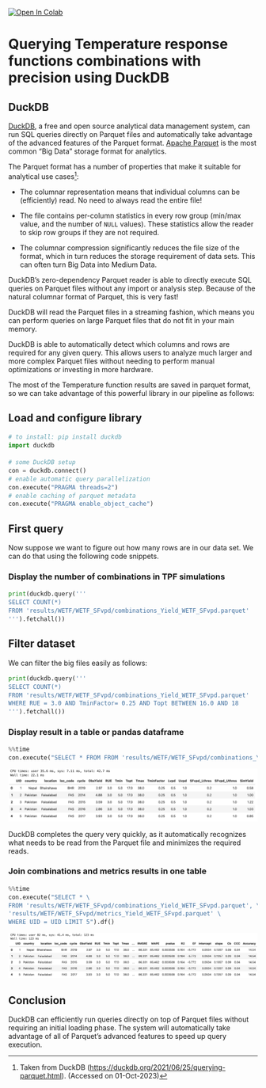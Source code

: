 [![Open In Colab](https://colab.research.google.com/assets/colab-badge.svg)](https://colab.research.google.com/drive/182tLTa3DzVHb01A-Lsy9PAO49pI2m5G4?usp=sharing)

# Querying Temperature response functions combinations with precision using DuckDB

## DuckDB

[DuckDB], a free and open source analytical data management system, can run SQL queries directly on Parquet files and automatically take advantage of the advanced features of the Parquet format. [Apache Parquet] is the most common “Big Data” storage format for analytics.

The Parquet format has a number of properties that make it suitable for analytical use cases[^1]:

* The columnar representation means that individual columns can be (efficiently) read. No need to always read the entire file!
* The file contains per-column statistics in every row group (min/max value, and the number of `NULL` values). These statistics allow the reader to skip row groups if they are not required.
* The columnar compression significantly reduces the file size of the format, which in turn reduces the storage requirement of data sets. This can often turn Big Data into Medium Data.


    [DuckDB]: https://duckdb.org/
    [Apache Parquet]: https://www.databricks.com/glossary/what-is-parquet


DuckDB’s zero-dependency Parquet reader is able to directly execute SQL queries on Parquet files without any import or analysis step. Because of the natural columnar format of Parquet, this is very fast!

DuckDB will read the Parquet files in a streaming fashion, which means you can perform queries on large Parquet files that do not fit in your main memory.

DuckDB is able to automatically detect which columns and rows are required for any given query. This allows users to analyze much larger and more complex Parquet files without needing to perform manual optimizations or investing in more hardware.

The most of the Temperature function results are saved in parquet format, so we can take advantage of this powerful library in our pipeline as follows:

## Load and configure library
``` python
# to install: pip install duckdb
import duckdb

# some DuckDB setup 
con = duckdb.connect()
# enable automatic query parallelization
con.execute("PRAGMA threads=2")
# enable caching of parquet metadata
con.execute("PRAGMA enable_object_cache")
```

## First query

Now suppose we want to figure out how many rows are in our data set. We can do that using the following code snippets.

### Display the number of combinations in TPF simulations
``` python
print(duckdb.query('''
SELECT COUNT(*)
FROM 'results/WETF/WETF_SFvpd/combinations_Yield_WETF_SFvpd.parquet'
''').fetchall())

```

## Filter dataset

We can filter the big files easily as follows:

``` python
print(duckdb.query('''
SELECT COUNT(*)
FROM 'results/WETF/WETF_SFvpd/combinations_Yield_WETF_SFvpd.parquet' 
WHERE RUE = 3.0 AND TminFactor= 0.25 AND Topt BETWEEN 16.0 AND 18
''').fetchall())
```

### Display result in a table or pandas dataframe

``` python
%%time
con.execute("SELECT * FROM FROM 'results/WETF/WETF_SFvpd/combinations_Yield_WETF_SFvpd.parquet' LIMIT 5").df()
```
![Query Table](./assets/query_duckdb_table_1.png)

DuckDB completes the query very quickly, as it automatically recognizes what needs to be read from the Parquet file and minimizes the required reads.

### Join combinations and metrics results in one table
``` python
%%time
con.execute("SELECT * \
FROM 'results/WETF/WETF_SFvpd/combinations_Yield_WETF_SFvpd.parquet', \
'results/WETF/WETF_SFvpd/metrics_Yield_WETF_SFvpd.parquet' \
WHERE UID = UID LIMIT 5").df()

```
![Query Table 2](./assets/query_duckdb_table_2.png)

## Conclusion

DuckDB can efficiently run queries directly on top of Parquet files without requiring an initial loading phase. The system will automatically take advantage of all of Parquet’s advanced features to speed up query execution.


  [^1]: Taken from DuckDB (https://duckdb.org/2021/06/25/querying-parquet.html). (Accessed on 01-Oct-2023)
